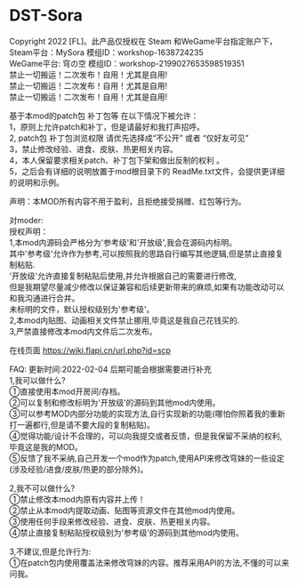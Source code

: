 # DST-Sora  
Copyright 2022 [FL]。此产品仅授权在 Steam 和WeGame平台指定账户下，  
Steam平台：MySora 模组ID：workshop-1638724235  
WeGame平台: 穹の空 模组ID：workshop-2199027653598519351  
禁止一切搬运！二次发布！自用！尤其是自用!  
禁止一切搬运！二次发布！自用！尤其是自用!  
禁止一切搬运！二次发布！自用！尤其是自用!  
  
基于本mod的patch包 补丁包等 在以下情况下被允许：  
1，原则上允许patch和补丁，但是请最好和我打声招呼。  
2, patch包 补丁包浏览权限 请优先选择成“不公开” 或者 “仅好友可见”  
3，禁止修改经验、进食、皮肤、热更相关内容。  
4，本人保留要求相关patch、补丁包下架和做出反制的权利 。  
5，之后会有详细的说明放置于mod根目录下的 ReadMe.txt文件，会提供更详细的说明和示例。  
  
  
声明：本MOD所有内容不用于盈利，且拒绝接受捐赠、红包等行为。  
  
对moder:  
授权声明：  
1,本mod内源码会严格分为'参考级'和'开放级',我会在源码内标明。  
其中'参考级'允许作为参考,可以按照我的思路自行编写其他逻辑,但是禁止直接复制粘贴.  
'开放级'允许直接复制粘贴后使用,并允许根据自己的需要进行修改,  
但是我期望尽量减少修改以保证兼容和后续更新带来的麻烦,如果有功能改动可以和我沟通进行合并。  
未标明的文件，默认授权级别为'参考级'。  
2,本mod内贴图、动画相关文件禁止挪用,毕竟这是我自己花钱买的.  
3,严禁直接修改本mod内文件后二次发布。  


在线页面 https://wiki.flapi.cn/url.php?id=scp  

FAQ:  更新时间:2022-02-04 后期可能会根据需要进行补充  
1,我可以做什么?  
①直接使用本mod开房间/存档。  
②可以复制和修改标明为'开放级'的源码到其他mod内使用。  
③可以参考MOD内部分功能的实现方法,自行实现新的功能(哪怕你照着我的重新打一遍都行,但是请不要大段的复制粘贴)。  
④觉得功能/设计不合理的，可以向我提交或者反馈，但是我保留不采纳的权利,毕竟这是我的MOD。  
⑤反馈了我不采纳,自己开发一个mod作为patch,使用API来修改穹妹的一些设定(涉及经验/进食/皮肤/热更的部分除外)。  
  
2,我不可以做什么?  
①禁止修改本mod内原有内容并上传！  
②禁止从本mod内提取动画、贴图等资源文件在其他mod内使用。  
③使用任何手段来修改经验、进食、皮肤、热更相关内容。  
④禁止直接复制粘贴授权级别为'参考级'的源码到其他mod内使用。  
  
3,不建议,但是允许行为:  
①在patch包内使用覆盖法来修改穹妹的内容。推荐采用API的方法,不懂的可以来问我。  
